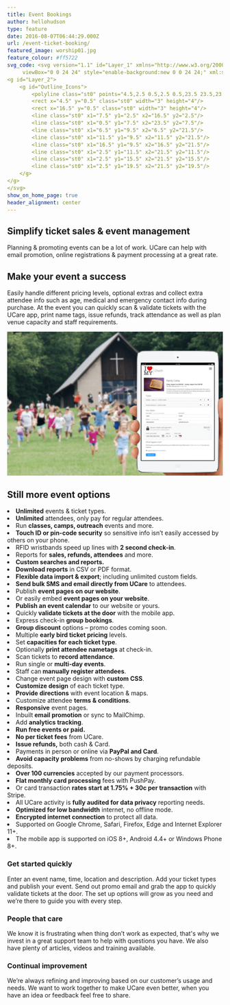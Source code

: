 ```yaml
---
title: Event Bookings
author: hellohudson
type: feature
date: 2016-08-07T06:44:29.000Z
url: /event-ticket-booking/
featured_image: worship01.jpg
feature_colour: #ff5722
svg_code: <svg version="1.1" id="Layer_1" xmlns="http://www.w3.org/2000/svg" xmlns:xlink="http://www.w3.org/1999/xlink" x="0px" y="0px"
	 viewBox="0 0 24 24" style="enable-background:new 0 0 24 24;" xml:space="preserve">
<g id="Layer_2">
	<g id="Outline_Icons">
		<polyline class="st0" points="4.5,2.5 0.5,2.5 0.5,23.5 23.5,23.5 23.5,2.5 19.5,2.5 		"/>
		<rect x="4.5" y="0.5" class="st0" width="3" height="4"/>
		<rect x="16.5" y="0.5" class="st0" width="3" height="4"/>
		<line class="st0" x1="7.5" y1="2.5" x2="16.5" y2="2.5"/>
		<line class="st0" x1="0.5" y1="7.5" x2="23.5" y2="7.5"/>
		<line class="st0" x1="6.5" y1="9.5" x2="6.5" y2="21.5"/>
		<line class="st0" x1="11.5" y1="9.5" x2="11.5" y2="21.5"/>
		<line class="st0" x1="16.5" y1="9.5" x2="16.5" y2="21.5"/>
		<line class="st0" x1="2.5" y1="11.5" x2="21.5" y2="11.5"/>
		<line class="st0" x1="2.5" y1="15.5" x2="21.5" y2="15.5"/>
		<line class="st0" x1="2.5" y1="19.5" x2="21.5" y2="19.5"/>
	</g>
</g>
</svg>
show_on_home_page: true
header_alignment: center
---
```


## Simplify ticket sales & event management

Planning & promoting events can be a lot of work. UCare can help with email promotion, online registrations & payment processing at a great rate.

## Make your event a success

Easily handle different pricing levels, optional extras and collect extra attendee info such as age, medical and emergency contact info during purchase. At the event you can quickly scan & validate tickets with the UCare app, print name tags, issue refunds, track attendance as well as plan venue capacity and staff requirements.

![](camp.png)

## Still more event options

<style>ul.checklist{padding:0} ul.checklist li{padding:2px 0 6px 36px;background:url(/wp-content/uploads/2016/10/check2.svg) no-repeat 0 0;list-style:none}</style><li><strong>Unlimited</strong> events &amp; ticket types.</li><li><strong>Unlimited</strong> attendees, only pay for regular attendees.</li><li>Run <strong>classes, camps, outreach</strong> events and more.</li><li><strong>Touch ID or pin-code security</strong> so sensitive info isn’t easily accessed by others on your phone.</li><li>RFID wristbands speed up lines with <strong>2 second check-in</strong>.</li><li>Reports for <strong>sales, refunds, attendees</strong> and more.</li><li><strong>Custom searches and reports.</strong></li><li><strong>Download reports</strong> in CSV or PDF format.</li><li><strong>Flexible data import &amp; export</strong>; including unlimited custom fields.</li><li><strong>Send bulk SMS and email directly from UCare</strong> to attendees.</li><li>Publish <strong>event pages on our website</strong>.</li><li>Or easily embed <strong>event pages on your website</strong>.</li><li><strong>Publish an event calendar</strong> to our website or yours.</li><li>Quickly<strong> validate tickets at the door</strong> with the mobile app.</li><li>Express check-in <strong>group bookings</strong>.</li><li><strong>Group discount</strong> options – promo codes coming soon.</li><li>Multiple <strong>early bird ticket pricing</strong> levels.</li><li>Set <strong>capacities for each ticket type</strong>.</li><li>Optionally <strong>print attendee nametags</strong> at check-in.</li><li>Scan tickets to <strong>record attendance</strong>.</li><li>Run single or <strong>multi-day events</strong>.</li><li>Staff can<strong> manually register attendees</strong>.</li><li>Change event page design with <strong>custom CSS</strong>.</li><li><strong>Customize design</strong> of each ticket type.</li><li><strong>Provide directions</strong> with event location &amp; maps.</li><li>Customize attendee <strong>terms &amp; conditions</strong>.</li><li><strong>Responsive</strong> event pages.</li><li>Inbuilt<strong> email promotion</strong> or sync to MailChimp.</li><li>Add <strong>analytics tracking</strong>.</li><li><strong>Run free events or paid.</strong></li><li><strong>No per ticket fees</strong> from UCare.</li><li><strong>Issue refunds,</strong> both cash &amp; Card.</li><li>Payments in person or online via <strong>PayPal and Card</strong>.</li><li><strong>Avoid capacity problems</strong> from no-shows by charging refundable deposits.</li><li><strong>Over 100 currencies</strong> accepted by our payment processors.</li><li><strong>Flat monthly card processing</strong> fees with PushPay.</li><li>Or card transaction <strong>rates start at 1.75% + 30c per transaction</strong> with Stripe.</li><li>All UCare activity is <strong>fully audited for data privacy</strong> reporting needs.</li><li><strong>Optimized for low bandwidth</strong> internet, no offline mode.</li><li><strong>Encrypted internet connection</strong> to protect all data.</li><li>Supported on Google Chrome, Safari, Firefox, Edge and Internet Explorer 11+.</li><li>The mobile app is supported on iOS 8+, Android 4.4+ or Windows Phone 8+.</li>

### Get started quickly

Enter an event name, time, location and description. Add your ticket types and publish your event. Send out promo email and grab the app to quickly validate tickets at the door. The set up options will grow as you need and we’re there to guide you with every step.

### People that care

We know it is frustrating when thing don’t work as expected, that's why we invest in a great support team to help with questions you have. We also have plenty of articles, videos and training available.

### Continual improvement

We’re always refining and improving based on our customer’s usage and needs. We want to work together to make UCare even better, when you have an idea or feedback feel free to share.